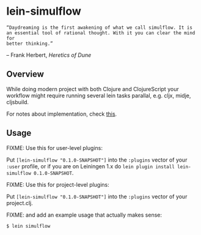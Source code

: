 # lein-simulflow

```
“Daydreaming is the first awakening of what we call simulflow. It is
an essential tool of rational thought. With it you can clear the mind for
better thinking.”
```
– Frank Herbert, _Heretics of Dune_

## Overview

While doing modern project with both Clojure and ClojureScript your workflow
might require running several lein tasks parallal, e.g. cljx, midje, cljsbuild.

For notes about implementation, check [this](./docs/notes.md).

## Usage

FIXME: Use this for user-level plugins:

Put `[lein-simulflow "0.1.0-SNAPSHOT"]` into the `:plugins` vector of your
`:user` profile, or if you are on Leiningen 1.x do `lein plugin install
lein-simulflow 0.1.0-SNAPSHOT`.

FIXME: Use this for project-level plugins:

Put `[lein-simulflow "0.1.0-SNAPSHOT"]` into the `:plugins` vector of your
project.clj.

FIXME: and add an example usage that actually makes sense:

    $ lein simulflow
